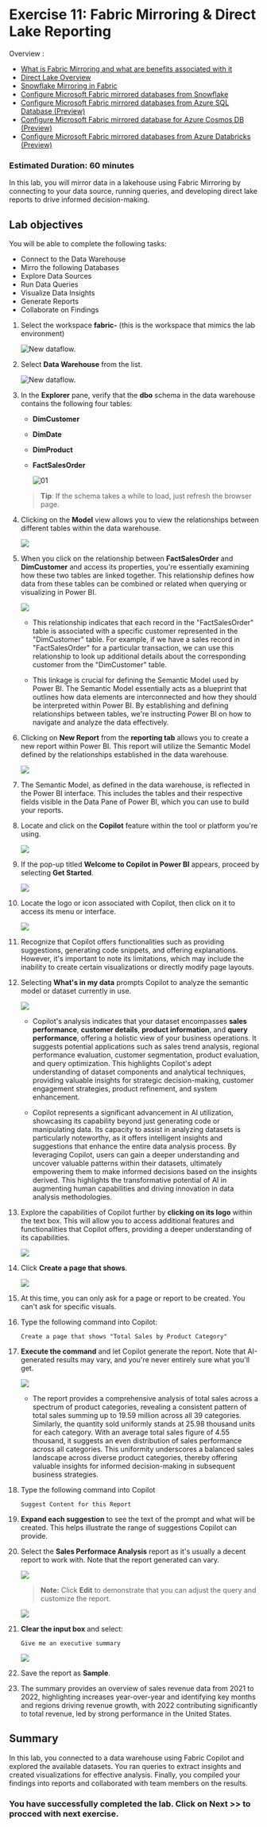 # Exercise 11: Fabric Mirroring & Direct Lake Reporting
Overview : 
- [What is Fabric Mirroring and what are benefits associated with it](https://learn.microsoft.com/en-us/fabric/database/mirrored-database/overview)
- [Direct Lake Overview](https://learn.microsoft.com/en-us/fabric/get-started/direct-lake-overview)
- [Snowflake Mirroring in Fabric](https://github.com/arudraMS/mslearn-fabric/blob/8784356b1b1d19daadfec113b4a248e494be38cf/Allfiles/Labs/01/LabFiles/Snowflake%20Mirroring%20to%20Fabric%20January%202024.pdf)
- [Configure Microsoft Fabric mirrored databases from Snowflake](https://learn.microsoft.com/en-us/fabric/database/mirrored-database/snowflake-tutorial)
- [Configure Microsoft Fabric mirrored databases from Azure SQL Database (Preview)](https://learn.microsoft.com/en-us/fabric/database/mirrored-database/azure-sql-database-tutorial)
- [Configure Microsoft Fabric mirrored database for Azure Cosmos DB (Preview)](https://learn.microsoft.com/en-us/fabric/database/mirrored-database/azure-cosmos-db-tutorial)
- [Configure Microsoft Fabric mirrored databases from Azure Databricks (Preview)](https://learn.microsoft.com/en-us/fabric/database/mirrored-database/azure-databricks-tutorial) 
### Estimated Duration: 60 minutes

In this lab, you will mirror data in a lakehouse using Fabric Mirroring  by connecting to your data source, running queries, and developing direct lake reports to drive informed decision-making.

## Lab objectives

You will be able to complete the following tasks:

- Connect to the Data Warehouse  
- Mirro the following Databases
- Explore Data Sources  
- Run Data Queries  
- Visualize Data Insights  
- Generate Reports  
- Collaborate on Findings  

1. Select the workspace **fabric-<inject key="DeploymentID" enableCopy="false"/>** (this is the workspace that mimics the lab environment)

   ![New dataflow.](./Images/26.png)
 
1. Select **Data Warehouse<inject key="DeploymentID" enableCopy="false"/>** from the list.

   ![New dataflow.](./Images/33.png)

1. In the **Explorer** pane, verify that the **dbo** schema in the data warehouse contains the following four tables:
   
    - **DimCustomer**

    - **DimDate**

    - **DimProduct**

    - **FactSalesOrder**

      ![01](./Images/02/Pg4-T2-S9.png)  

    > **Tip**: If the schema takes a while to load, just refresh the browser page.
 
1. Clicking on the **Model** view allows you to view the relationships between different tables within the data warehouse.

    ![](./Images/pg-8.png)

1. When you click on the relationship between **FactSalesOrder** and **DimCustomer** and access its properties, you're essentially examining how these two tables are linked together. This relationship defines how data from these tables can be combined or related when querying or visualizing in Power BI.

     ![](./Images/10.png)

    - This relationship indicates that each record in the "FactSalesOrder" table is associated with a specific customer represented in the "DimCustomer" table. For example, if we have a sales record in "FactSalesOrder" for a particular transaction, we can use this relationship to look up additional details about the corresponding customer from the "DimCustomer" table.

    - This linkage is crucial for defining the Semantic Model used by Power BI. The Semantic Model essentially acts as a blueprint that outlines how data elements are interconnected and how they should be interpreted within Power BI. By establishing and defining relationships between tables, we're instructing Power BI on how to navigate and analyze the data effectively.
 
1. Clicking on **New Report** from the **reporting tab** allows you to create a new report within Power BI. This report will utilize the Semantic Model defined by the relationships established in the data warehouse.
 
   ![](./Images/pg-08-1.png)

1. The Semantic Model, as defined in the data warehouse, is reflected in the Power BI interface. This includes the tables and their respective fields visible in the Data Pane of Power BI, which you can use to build your reports.

1. Locate and click on the **Copilot** feature within the tool or platform you're using.

   ![](./Images/13.png)

1. If the pop-up titled **Welcome to Copilot in Power BI** appears, proceed by selecting **Get Started**.

   ![](./Images/14.png)

1. Locate the logo or icon associated with Copilot, then click on it to access its menu or interface.

   ![](./Images/15.png)

1. Recognize that Copilot offers functionalities such as providing suggestions, generating code snippets, and offering explanations. However, it's important to note its limitations, which may include the inability to create certain visualizations or directly modify page layouts.

1. Selecting **What's in my data** prompts Copilot to analyze the semantic model or dataset currently in use.

   ![](./Images/16.png)

   - Copilot's analysis indicates that your dataset encompasses **sales performance**, **customer details**, **product information**, and **query performance**, offering a holistic view of your business operations. It suggests potential applications such as sales trend analysis, regional performance evaluation, customer segmentation, product evaluation, and query optimization. This highlights Copilot's adept understanding of dataset components and analytical techniques, providing valuable insights for strategic decision-making, customer engagement strategies, product refinement, and system enhancement.
    
   - Copilot represents a significant advancement in AI utilization, showcasing its capability beyond just generating code or manipulating data. Its capacity to assist in analyzing datasets is particularly noteworthy, as it offers intelligent insights and suggestions that enhance the entire data analysis process. By leveraging Copilot, users can gain a deeper understanding and uncover valuable patterns within their datasets, ultimately empowering them to make informed decisions based on the insights derived. This highlights the transformative potential of AI in augmenting human capabilities and driving innovation in data analysis methodologies.
 
1. Explore the capabilities of Copilot further by **clicking on its logo** within the text box. This will allow you to access additional features and functionalities that Copilot offers, providing a deeper understanding of its capabilities.
  
   ![](./Images/24.png)

1. Click **Create a page that shows**.

    ![](./Images/17.png)
   
1. At this time, you can only ask for a page or report to be created. You can't ask for specific visuals.
 
1. Type the following command into Copilot:
  
    ```
    Create a page that shows "Total Sales by Product Category"
    ```
 
1. **Execute the command** and let Copilot generate the report. Note that AI-generated results may vary, and you're never entirely sure what you'll get.

    ![](./Images/18.png)

   - The report provides a comprehensive analysis of total sales across a spectrum of product categories, revealing a consistent pattern of total sales summing up to 19.59 million across all 39 categories. Similarly, the quantity sold uniformly stands at 25.98 thousand units for each category. With an average total sales figure of 4.55 thousand, it suggests an even distribution of sales performance across all categories. This uniformity underscores a balanced sales landscape across diverse product categories, thereby offering valuable insights for informed decision-making in subsequent business strategies.
   
1. Type the following command into Copilot

    ```
    Suggest Content for this Report
    ```
 
1. **Expand each suggestion** to see the text of the prompt and what will be created. This helps illustrate the range of suggestions Copilot can provide.
 
1. Select the **Sales Performace Analysis** report as it's usually a decent report to work with. Note that the report generated can vary.
 
   ![](./Images/22.png)
  
    >**Note:** Click **Edit** to demonstrate that you can adjust the query and customize the report.

   ![](./Images/21.png)

1. **Clear the input box** and select:

    ```
    Give me an executive summary
    ```
    ![](./Images/23.png)

1. Save the report as **Sample**.

1. The summary provides an overview of sales revenue data from 2021 to 2022, highlighting increases year-over-year and identifying key months and regions driving revenue growth, with 2022 contributing significantly to total revenue, led by strong performance in the United States.

## Summary

In this lab, you connected to a data warehouse using Fabric Copilot and explored the available datasets. You ran queries to extract insights and created visualizations for effective analysis. Finally, you compiled your findings into reports and collaborated with team members on the results.

### You have successfully completed the lab. Click on Next >> to procced with next exercise.
